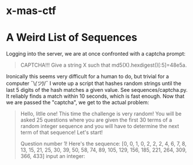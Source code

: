 # x-mas-ctf

# A Weird List of Sequences
Logging into the server, we are at once confronted with a captcha prompt:
> CAPTCHA!!!
> Give a string X such that md5(X).hexdigest()[:5]=48e5a.

Ironically this seems very difficult for a human to do, but trivial for a computer ¯\\_(ツ)_/¯
I wrote up a script that hashes random strings until the last 5 digits of the hash matches a given value. See sequences/captcha.py. It reliably finds a match within 10 seconds, which is fast enough.
Now that we are passed the "captcha", we get to the actual problem:

> Hello, litlle one! This time the challenge is very random!
> You will be asked 25 questions where you are given the first 30 terms of a random integer sequence and you will have to determine the next term of that sequence!
> Let's start!
> 
> Question number 1!
> Here's the sequence:
> [0, 0, 1, 0, 2, 2, 2, 4, 6, 7, 8, 13, 15, 21, 25, 30, 39, 50, 58, 74, 89, 105, 129, 156, 185, 221, 264, 309, 366, 433]
> input an integer:

